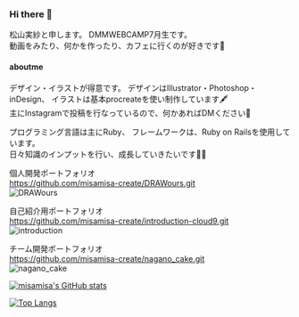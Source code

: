 ### Hi there 👋

松山実紗と申します。
DMMWEBCAMP7月生です。  
動画をみたり、何かを作ったり、カフェに行くのが好きです💐

#### aboutme

デザイン・イラストが得意です。 
デザインはIllustrator・Photoshop・inDesign、 
イラストは基本procreateを使い制作しています🖋  
主にInstagramで投稿を行なっているので、何かあればDMください🐶

プログラミング言語は主にRuby、 フレームワークは、Ruby on Railsを使用しています。  
日々知識のインプットを行い、成長していきたいです👩‍💻  

個人開発ポートフォリオ  
https://github.com/misamisa-create/DRAWours.git  
![DRAWours](https://user-images.githubusercontent.com/83994010/138391927-230d8d4e-5b4e-4119-bc97-f0bd5e0597f0.jpeg)

自己紹介用ポートフォリオ  
https://github.com/misamisa-create/introduction-cloud9.git  
![introduction](https://user-images.githubusercontent.com/83994010/138391944-8d2ff0f0-514f-438e-85c1-5335f6d9efd2.jpeg)


チーム開発ポートフォリオ  
https://github.com/misamisa-create/nagano_cake.git  
![nagano_cake](https://user-images.githubusercontent.com/83994010/138391987-68fb41b6-dd95-4105-8cbe-b647c388a3b7.jpeg)


[![misamisa's GitHub stats](https://github-readme-stats.vercel.app/api?username=misamisa-create&theme=vue-dark&show_icons=true)](https://github.com/misamisa-create/github-readme-stats)

[![Top Langs](https://github-readme-stats.vercel.app/api/top-langs/?username=misamisa-create&theme=vue-dark&show_icons=true&layout=compact)](https://github.com/misamisa-create/github-readme-stats)

